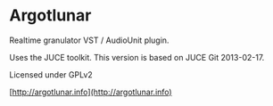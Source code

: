 Argotlunar
==========

Realtime granulator VST / AudioUnit plugin. 

Uses the JUCE toolkit. This version is based on JUCE Git 2013-02-17.

Licensed under GPLv2

[http://argotlunar.info](http://argotlunar.info)
